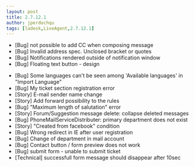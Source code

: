 ```yaml
---
layout: post
title: 2.7.12.1
author: jperdochqu
tags: [ladesk,LiveAgent,2.7.12.1]
---
```


- [Bug] not possible to add CC when composing message
- [Bug] Invalid address spec. Unclosed bracket or quotes
- [Bug] Notifications rendered outside of notification window
- [Bug] Floating text button - design

<!--more-->

- [Bug] Some languages can't be seen among 'Available languages' in &quot;Import Language&quot;
- [Bug] My ticket section registration error
- [Story] E-mail sender name change
- [Story] Add forward possibility to the rules
- [Bug] &quot;Maximum length of salutation&quot; error
- [Story] Forum/Suggestion message delete: collapse deleted messages
- [Bug] PhoneMailServiceDistributer: primary department does not exist
- [Story] &quot;Created from facebook&quot; condition
- [Bug] Wrong redirect in IE after user registration
- [Bug] Change of department in mail account
- [Bug] Contact button / form preview does not work
- [Bug] submit form - unable to submit ticket
- [Technical] successfull form message should disappear after 10sec
